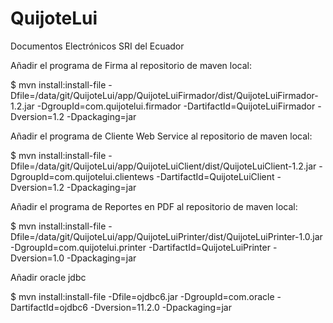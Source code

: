 # QuijoteLui
Documentos Electrónicos SRI del Ecuador


Añadir el programa de Firma al repositorio de maven local:

$ mvn install:install-file -Dfile=/data/git/QuijoteLui/app/QuijoteLuiFirmador/dist/QuijoteLuiFirmador-1.2.jar -DgroupId=com.quijotelui.firmador -DartifactId=QuijoteLuiFirmador -Dversion=1.2 -Dpackaging=jar

Añadir el programa de Cliente Web Service al repositorio de maven local:

$ mvn install:install-file -Dfile=/data/git/QuijoteLui/app/QuijoteLuiClient/dist/QuijoteLuiClient-1.2.jar -DgroupId=com.quijotelui.clientews -DartifactId=QuijoteLuiClient -Dversion=1.2 -Dpackaging=jar

Añadir el programa de Reportes en PDF al repositorio de maven local:

$ mvn install:install-file -Dfile=/data/git/QuijoteLui/app/QuijoteLuiPrinter/dist/QuijoteLuiPrinter-1.0.jar -DgroupId=com.quijotelui.printer -DartifactId=QuijoteLuiPrinter -Dversion=1.0 -Dpackaging=jar


Añadir oracle jdbc

$ mvn install:install-file -Dfile=ojdbc6.jar -DgroupId=com.oracle -DartifactId=ojdbc6 -Dversion=11.2.0 -Dpackaging=jar
